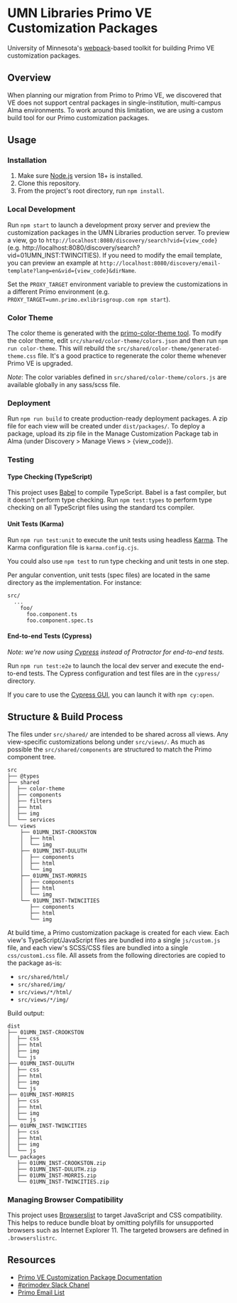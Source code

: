 # UMN Libraries Primo VE Customization Packages

University of Minnesota's [webpack](https://webpack.js.org/)-based toolkit for building Primo VE customization packages.

## Overview

When planning our migration from Primo to Primo VE, we discovered that VE does not support central packages in single-institution, multi-campus Alma environments. To work around this limitation, we are using a custom build tool for our Primo customization packages.

## Usage

### Installation

1. Make sure [Node.js](https://nodejs.org) version 18+ is installed.
2. Clone this repository.
3. From the project's root directory, run `npm install`.

### Local Development

Run `npm start` to launch a development proxy server and preview the customization packages in the UMN Libraries production server. To preview a view, go to `http://localhost:8080/discovery/search?vid={view_code}` (e.g. http://localhost:8080/discovery/search?vid=01UMN_INST:TWINCITIES). If you need to modify the email template, you can preview an example at `http://localhost:8080/discovery/email-template?lang=en&vid={view_code}&dirName`.

Set the `PROXY_TARGET` environment variable to preview the customizations in a different Primo environment (e.g. `PROXY_TARGET=umn.primo.exlibrisgroup.com npm start`).

### Color Theme

The color theme is generated with the [primo-color-theme tool](https://github.com/UMNLibraries/primo-color-theme). To modify the color theme, edit `src/shared/color-theme/colors.json` and then run `npm run color-theme`. This will rebuild the `src/shared/color-theme/generated-theme.css` file. It's a good practice to regenerate the color theme whenever Primo VE is upgraded.

_Note_: The color variables defined in `src/shared/color-theme/colors.js` are available globally in any sass/scss file.

### Deployment

Run `npm run build` to create production-ready deployment packages. A zip file for each view will be created under `dist/packages/`. To deploy a package, upload its zip file in the Manage Customization Package tab in Alma (under Discovery > Manage Views > {view_code}).

### Testing

#### Type Checking (TypeScript)

This project uses [Babel](https://babeljs.io/) to compile TypeScript. Babel is a fast compiler, but it doesn't perform type checking. Run `npm test:types` to perform type checking on all TypeScript files using the standard tcs compiler.

#### Unit Tests (Karma)

Run `npm run test:unit` to execute the unit tests using headless [Karma](https://karma-runner.github.io/latest/index.html). The Karma configuration file is `karma.config.cjs`.

You could also use `npm test` to run type checking and unit tests in one step.

Per angular convention, unit tests (spec files) are located in the same directory as the implementation. For instance:

```
src/
  ...
    foo/
      foo.component.ts
      foo.component.spec.ts
```

#### End-to-end Tests (Cypress)

_Note: we're now using [Cypress](https://www.cypress.io/) instead of Protractor for end-to-end tests._

Run `npm run test:e2e` to launch the local dev server and execute the end-to-end tests. The Cypress configuration and test files are in the `cypress/` directory.

If you care to use the [Cypress GUI](https://docs.cypress.io/guides/core-concepts/cypress-app#What-you-ll-learn), you can launch it with `npm cy:open`.

## Structure & Build Process

The files under `src/shared/` are intended to be shared across all views. Any view-specific customizations belong under `src/views/`. As much as possible the `src/shared/components` are structured to match the Primo component tree.

```
src
├── @types
├── shared
│  ├── color-theme
│  ├── components
│  ├── filters
│  ├── html
│  ├── img
│  └── services
└── views
    ├── 01UMN_INST-CROOKSTON
    │  ├── html
    │  └── img
    ├── 01UMN_INST-DULUTH
    │  ├── components
    │  ├── html
    │  └── img
    ├── 01UMN_INST-MORRIS
    │  ├── components
    │  ├── html
    │  └── img
    └── 01UMN_INST-TWINCITIES
       ├── components
       ├── html
       └── img
```

At build time, a Primo customization package is created for each view. Each view's TypeScript/JavaScript files are bundled into a single `js/custom.js` file, and each view's SCSS/CSS files are bundled into a single `css/custom1.css` file. All assets from the following directories are copied to the package as-is:

- `src/shared/html/`
- `src/shared/img/`
- `src/views/*/html/`
- `src/views/*/img/`

Build output:

```
dist
├── 01UMN_INST-CROOKSTON
│  ├── css
│  ├── html
│  ├── img
│  └── js
├── 01UMN_INST-DULUTH
│  ├── css
│  ├── html
│  ├── img
│  └── js
├── 01UMN_INST-MORRIS
│  ├── css
│  ├── html
│  ├── img
│  └── js
├── 01UMN_INST-TWINCITIES
│  ├── css
│  ├── html
│  ├── img
│  └── js
└── packages
   ├── 01UMN_INST-CROOKSTON.zip
   ├── 01UMN_INST-DULUTH.zip
   ├── 01UMN_INST-MORRIS.zip
   └── 01UMN_INST-TWINCITIES.zip
```

### Managing Browser Compatibility

This project uses [Browserslist](https://browsersl.ist/) to target JavaScript and CSS compatibility. This helps to reduce bundle bloat by omitting polyfills for unsupported browsers such as Internet Explorer 11. The targeted browsers are defined in `.browserslistrc`.

## Resources

- [Primo VE Customization Package Documentation](<https://knowledge.exlibrisgroup.com/Primo/Product_Documentation/020Primo_VE/Primo_VE_(English)/030Primo_VE_User_Interface/010Primo_VE_Customization_-_Best_Practices>)
- [#primodev Slack Chanel](https://igelu-eluna-siwg.slack.com/messages/primodev)
- [Primo Email List](https://el-una.org/about/mailing-lists/primo-email-list/)
